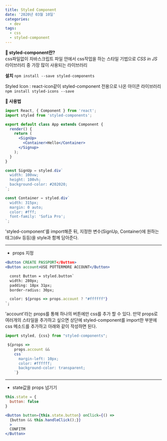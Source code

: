 ```yaml
---
title: Styled Component
date: '2020년 03월 10일'
categories:
  - dev
tags:
  - css
  - styled-component
---
```


**👀 styled-component란?**
</br>
css파일없이 자바스크립트 파일 안에서 css작업을 하는 스타일 기법으로 _CSS in JS_ 라이브러리 중 가장 많이 사용되는 라이브러리

**설치**
`npm install --save styled-components`

Styled Icon : react-icon같이 styled-component 전용으로 나온 아이콘 라이브러리
`npm install styled-icons --save`

**🤔 사용법**

```jsx
import React, { Component } from 'react';
import styled from 'styled-components';

export default class App extends Component {
  render() {
    return (
      <SignUp>
        <Container>Hello</Container>
      </Signup>
    );
  }
}

const SignUp = styled.div`
  width: 100vw;
  height: 100vh;
  background-color: #202020;
`;

const Container = styled.div`
  width: 315px;
  margin: 0 auto;
  color: #fff;
  font-family: 'Sofia Pro';
`;
```

'styled-component'를 import해준 뒤, 지정한 변수(SignUp, Container)에 원하는 태그(div 등등)을 style과 함께 담아준다.

---

- props 지정

```jsx
<Button CREATE PASSPORT</Button>
<Button account>USE POTTERMORE ACCOUNT</Button>

  const Button = styled.button`
  width: 280px;
  padding: 18px 31px;
  border-radius: 30px;

  color: ${props => props.account ? "#ffffff"}
`;
```

'account'라는 props를 통해 하나의 버튼에만 css를 추가 할 수 있다. 만약 props로 여러개의 스타일을 추가하고 싶으면 상단에 styled-component를 import한 부분에 css 메소드를 추가하고 아래와 같이 작성하면 된다.

```jsx
import styled, {css} from "styled-components";

 ${props =>
    props.account &&
    css`
      margin-left: 10px;
      color: #ffffff;
      background-color: transparent;
    `}
```

---

- state값을 props 넘기기

```jsx
this.state = {
  button: false
}

<Button button={this.state.button} onClick={() =>
  {button && this.handleClick();}}
  >
  CONFITM
</Button>
```
